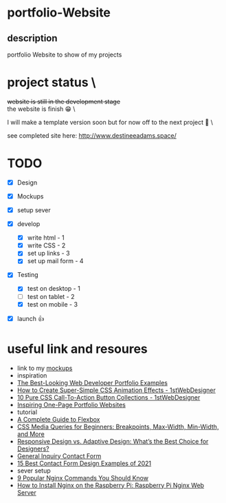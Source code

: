 # portfolio-Website

## description
portfolio Website to show of my projects

# project status \
 ~~website is still in the development stage~~ \
 the website is finish :grin: \

 I will make a template version soon but for now off to the next project :runner: \

 see completed site here: 
http://www.destineeadams.space/ 

# TODO

- [x] Design
- [x] Mockups
- [x] setup sever
- [x] develop
   - [X] write html - 1
   - [X] write CSS - 2
   - [X] set up links - 3
   - [X] set up mail form - 4
- [x] Testing
    - [X] test on desktop - 1
    - [ ] test on tablet  - 2
    - [X] test on mobile  - 3
- [x] launch :thumbsup:


# useful link and resoures 

- link to my [mockups](https://www.canva.com/design/DAEp2Ge3ftg/XPxRdl7IvPqe12gZZ4BWjA/view?utm_content=DAEp2Ge3ftg&utm_campaign=designshare&utm_medium=link&utm_source=homepage_design_menu
) 
- inspiration
 - [The Best-Looking Web Developer Portfolio Examples](https://www.sliderrevolution.com/design/web-developer-portfolio-examples/?utm_source=pocket_mylist)
 - [How to Create Super-Simple CSS Animation Effects - 1stWebDesigner](https://1stwebdesigner.com/inspiring-one-page-portfolio-websites/)
 - [10 Pure CSS Call-To-Action Button Collections - 1stWebDesigner](https://1stwebdesigner.com/10-pure-css-call-action-button-sets/)
 - [Inspiring One-Page Portfolio Websites](https://1stwebdesigner.com/inspiring-one-page-portfolio-websites/)
- tutorial
 - [A Complete Guide to Flexbox](https://css-tricks.com/snippets/css/a-guide-to-flexbox/?utm_source=pocket_mylist)
 - [CSS Media Queries for Beginners: Breakpoints, Max-Width, Min-Width, and More](https://www.youtube.com/watch?index=1&list=WL&utm_source=pocket_mylist&v=P_vkS4UJNDk)
 - [Responsive Design vs. Adaptive Design: What’s the Best Choice for Designers?](https://www.uxpin.com/studio/blog/responsive-vs-adaptive-design-whats-best-choice-designers/?utm_source=pocket_mylist)
 - [General Inquiry Contact Form](https://www.jotform.com/form-templates/responsive-layout-general-inquiry-contact-form?utm_source=pocket_mylist)
 - [15 Best Contact Form Design Examples of 2021](https://www.ventureharbour.com/15-contact-form-examples-help-design-ultimate-contact-page/?utm_source=pocket_mylist)
- sever setup
 - [9 Popular Nginx Commands You Should Know](https://www.keycdn.com/support/nginx-commands?utm_source=pocket_mylist)
 - [How to Install Nginx on the Raspberry Pi: Raspberry Pi Nginx Web Server](https://www.electromaker.io/tutorial/blog/how-to-install-nginx-on-the-raspberry-pi-raspberry-pi-nginx-web-server?utm_source=pocket_mylist)
 
